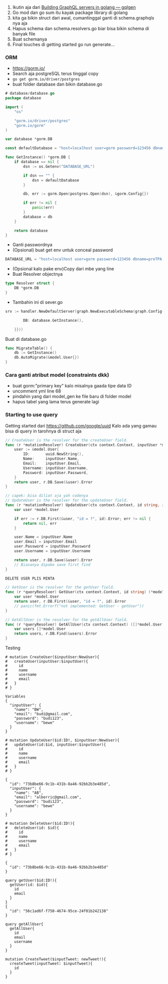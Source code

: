 1. Ikutin aja dari [Building GraphQL servers in golang — gqlgen](https://gqlgen.com/getting-started/)
2. Go mod dan go sum itu kayak package library di golang
3. kita ga bikin struct dari awal, cumantinggal ganti di schema.graphqls nya aja
4. Hapus schema dan schema.resolvers.go biar bisa bikin schema di banyak file
5. Buat schemanya
6. Final touches di getting started go run generate...


### ORM
- https://gorm.io/
- Search aja postgreSQL terus tinggal copy
- `go get gorm.io/driver/postgres`
- buat folder database dan bikin database.go
``` go
# database/database.go
package database

import (
	"os"

	"gorm.io/driver/postgres"
	"gorm.io/gorm"
)

var database *gorm.DB

const defaultDatabase = "host=localhost user=gorm password=123456 dbname=gorm port=5432 sslmode=disable TimeZone=Asia/Shanghai"

func GetInstance() *gorm.DB {
	if database == nil {
		dsn := os.Getenv("DATABASE_URL")

		if dsn == "" {
			dsn = defaultDatabase
		}

		db, err := gorm.Open(postgres.Open(dsn), &gorm.Config{})

		if err != nil {
			panic(err)
		}
		database = db
	}

	return database
}
```

- Ganti passwordnya
- (Opsional) buat get env untuk conceal password
``` go
DATABASE_URL = "host=localhost user=gorm password=123456 dbname=preTPA port=5432 sslmode=disable TimeZone=Asia/Shanghai"
```
- (Opsional kalo pake env)Copy dari mbe yang line
- Buat Resolver objectnya
``` go
type Resolver struct {
    DB *gorm.DB
}
```
- Tambahin ini di sever.go
``` go
srv := handler.NewDefaultServer(graph.NewExecutableSchema(graph.Config{Resolvers: &graph.Resolver{

        DB: database.GetInstance(),

    }}))
```

Buat di database.go
```go
func MigrateTable() {
	db := GetInstance()
	db.AutoMigrate(&model.User{})
}
```

### Cara ganti atribut model (constraints dkk)
- buat gorm:"primary key" kalo misalnya gaada tipe data ID 
- uncomment yml line 68
- pindahin yang dari model_gen ke file baru di folder model
- hapus tabel yang lama terus generate lagi

### Starting to use query
Getting started dari https://github.com/google/uuid
Kalo ada yang gamau bisa di query in tarohnya di struct aja



``` go
// CreateUser is the resolver for the createUser field.
func (r *mutationResolver) CreateUser(ctx context.Context, inputUser *model.NewUser) (*model.User, error) {
	user := &model.User{
		ID:       uuid.NewString(),
		Name:     inputUser.Name,
		Email:    inputUser.Email,
		Username: inputUser.Username,
		Password: inputUser.Password,
	}
	return user, r.DB.Save(&user).Error
}

// capek: bisa diliat aja yah codenya
// UpdateUser is the resolver for the updateUser field.
func (r *mutationResolver) UpdateUser(ctx context.Context, id string, inputUser *model.NewUser) (*model.User, error) {
	var user *model.User

	if err := r.DB.First(&user, "id = ?", id).Error; err != nil {
		return nil, err
	}

	user.Name = inputUser.Name
	user.Email = inputUser.Email
	user.Password = inputUser.Password
	user.Username = inputUser.Username

	return user, r.DB.Save(&user).Error
	// Biasanya dipake save first find
}

DELETE USER PLIS MINTA

// GetUser is the resolver for the getUser field.
func (r *queryResolver) GetUser(ctx context.Context, id string) (*model.User, error) {
	var user *model.User
	return user, r.DB.First(&user, "id = ?", id).Error
	// panic(fmt.Errorf("not implemented: GetUser - getUser"))
}

// GetAllUser is the resolver for the getAllUser field.
func (r *queryResolver) GetAllUser(ctx context.Context) ([]*model.User, error) {
	var users []*model.User
	return users, r.DB.Find(&users).Error
}

```


Testing

```
# mutation CreateUser($inputUser:NewUser){
#   createUser(inputUser:$inputUser){
#     id
#     name
#     username
#     email
#   }
# }

Variables
{
  "inputUser": {
    "name": "BW",
    "email": "budi@gmail.com",
    "password": "budi123",
    "username": "bewe"
  }
}

# mutation UpdateUser($id:ID!, $inputUser:NewUser){
#   updateUser(id:$id, inputUser:$inputUser){
#     id
#     name
#     username
#     email
#   }
# }

{
  "id": "73b8be66-9c1b-431b-8a46-92bb2b3e485d",
  "inputUser": {
    "name": "AB",
    "email": "alberric@gmail.com",
    "password": "budi123",
    "username": "bewe"
  }
}

# mutation DeleteUser($id:ID!){
#   deleteUser(id: $id){
#     id
#     name
#     username
#     email
#   }
# }

{
  "id": "73b8be66-9c1b-431b-8a46-92bb2b3e485d"
}

query getUser($id:ID!){
  getUser(id: $id){
    id
    email
  }
}
{
  "id": "56c1ad6f-f750-4674-95ce-24f01b242138"
}

query getAllUser{
  getAllUser{
    id
    email
    username
  }
}
```

```
mutation CreateTweet($inputTweet: newTweet!){
  createTweet(inputTweet: $inputTweet){
    id
  }
}
```